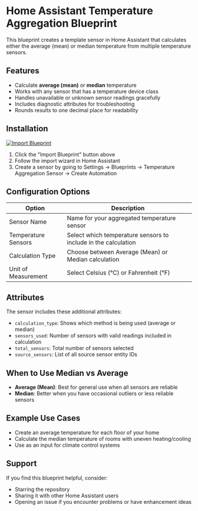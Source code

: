 # Home Assistant Temperature Aggregation Blueprint

This blueprint creates a template sensor in Home Assistant that calculates either the average (mean) or median temperature from multiple temperature sensors.

## Features

- Calculate **average (mean)** or **median** temperature
- Works with any sensor that has a temperature device class
- Handles unavailable or unknown sensor readings gracefully
- Includes diagnostic attributes for troubleshooting
- Rounds results to one decimal place for readability

## Installation

[![Import Blueprint](https://my.home-assistant.io/badges/blueprint_import.svg)](https://my.home-assistant.io/redirect/blueprint_import/?blueprint_url=https://raw.githubusercontent.com/TheTrickeyOne/home-assistant/main/ha-blueprints/temperature-aggregation/temperature_aggregation.yaml)

1. Click the "Import Blueprint" button above
2. Follow the import wizard in Home Assistant
3. Create a sensor by going to Settings → Blueprints → Temperature Aggregation Sensor → Create Automation

## Configuration Options

| Option | Description |
|--------|-------------|
| Sensor Name | Name for your aggregated temperature sensor |
| Temperature Sensors | Select which temperature sensors to include in the calculation |
| Calculation Type | Choose between Average (Mean) or Median calculation |
| Unit of Measurement | Select Celsius (°C) or Fahrenheit (°F) |

## Attributes

The sensor includes these additional attributes:

- `calculation_type`: Shows which method is being used (average or median)
- `sensors_used`: Number of sensors with valid readings included in calculation
- `total_sensors`: Total number of sensors selected
- `source_sensors`: List of all source sensor entity IDs

## When to Use Median vs Average

- **Average (Mean)**: Best for general use when all sensors are reliable
- **Median**: Better when you have occasional outliers or less reliable sensors

## Example Use Cases

- Create an average temperature for each floor of your home
- Calculate the median temperature of rooms with uneven heating/cooling
- Use as an input for climate control systems

## Support

If you find this blueprint helpful, consider:
- Starring the repository
- Sharing it with other Home Assistant users
- Opening an issue if you encounter problems or have enhancement ideas

